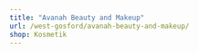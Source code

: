 ```yaml
---
title: "Avanah Beauty and Makeup"
url: /west-gosford/avanah-beauty-and-makeup/
shop: Kosmetik
---
```

